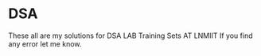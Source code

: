# DSA
These all are my solutions for DSA LAB Training Sets AT LNMIIT
If you find any error let me know.
